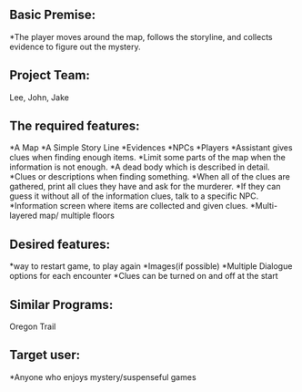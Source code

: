 ## Basic Premise: 
*The player moves around the map, follows the storyline, and collects evidence to figure out the mystery.

## Project Team:
Lee, John, Jake

## The required features:
*A Map
*A Simple Story Line
*Evidences
*NPCs
*Players
*Assistant gives clues when finding enough items.
*Limit some parts of the map when the information is not enough.
*A dead body which is described in detail.
*Clues or descriptions when finding something.
*When all of the clues are gathered, print all clues they have and ask for the murderer.
*If they can guess it without all of the information clues, talk to a specific NPC.
*Information screen where items are collected and given clues.
*Multi-layered map/ multiple floors

## Desired features:
*way to restart game, to play again
*Images(if possible)
*Multiple Dialogue options for each encounter
*Clues can be turned on and off at the start

## Similar Programs:
Oregon Trail


## Target user:
 *Anyone who enjoys mystery/suspenseful games